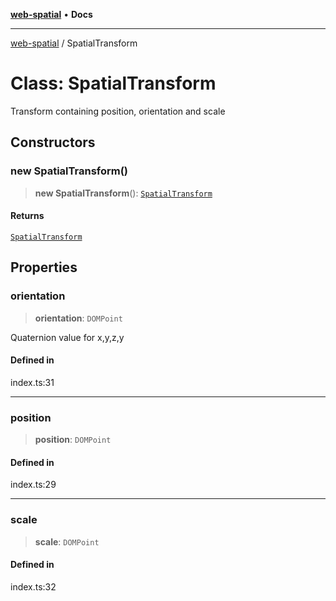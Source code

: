 [**web-spatial**](../README.md) • **Docs**

***

[web-spatial](../globals.md) / SpatialTransform

# Class: SpatialTransform

Transform containing position, orientation and scale

## Constructors

### new SpatialTransform()

> **new SpatialTransform**(): [`SpatialTransform`](SpatialTransform.md)

#### Returns

[`SpatialTransform`](SpatialTransform.md)

## Properties

### orientation

> **orientation**: `DOMPoint`

Quaternion value for x,y,z,y

#### Defined in

index.ts:31

***

### position

> **position**: `DOMPoint`

#### Defined in

index.ts:29

***

### scale

> **scale**: `DOMPoint`

#### Defined in

index.ts:32
